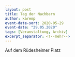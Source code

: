 ```yaml
---
layout: post
title: Tag der Nachbarn
author: karenp
event-date-sort: 2020-05-29
event-date: "29.05.2020"
tags: [Veranstaltung, Archiv]
excerpt_separator: <!--mehr-->
---
```


Auf dem Rüdesheimer Platz
